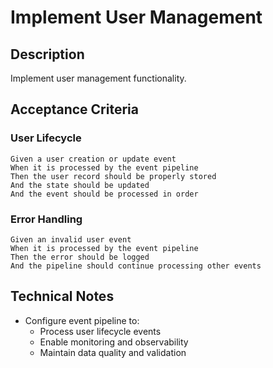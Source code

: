 # Implement User Management

## Description
Implement user management functionality.

## Acceptance Criteria

### User Lifecycle
```gherkin
Given a user creation or update event
When it is processed by the event pipeline
Then the user record should be properly stored
And the state should be updated
And the event should be processed in order
```

### Error Handling
```gherkin
Given an invalid user event
When it is processed by the event pipeline
Then the error should be logged
And the pipeline should continue processing other events
```

## Technical Notes
- Configure event pipeline to:
  - Process user lifecycle events
  - Enable monitoring and observability
  - Maintain data quality and validation 
